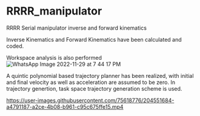 # RRRR_manipulator
RRRR Serial manipulator inverse and forward kinematics

Inverse Kinematics and Forward Kinematics have been calculated and coded.



Workspace analysis is also performed
![WhatsApp Image 2022-11-29 at 7 44 17 PM](https://user-images.githubusercontent.com/75618776/204552328-481ce3d1-dac1-43e6-8d5a-ef92aec6ecfa.jpeg)




A quintic polynomial based trajectory planner has been realized, with initial and final velocity as well as acceleration are assumed to be zero.
In trajectory genertion, task space trajectory generation scheme is used.



https://user-images.githubusercontent.com/75618776/204551684-a4791187-a2ce-4b08-b961-c95c675ffe15.mp4

